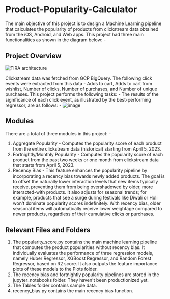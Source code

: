 # Product-Popularity-Calculator
The main objective of this project is to design a Machine Learning pipeline that calculates the popularity of products from clickstream data obtained from the iOS, Android, and Web apps. This project had three main functionalities as shown in the diagram below: -

## Project Overview

![TIRA architecture](https://github.com/UtkarshRedd/Product-Popularity-Calculator/assets/29978378/2298a891-8c8c-4d88-9bba-14ae92438a8f)


Clickstream data was fetched from GCP BigQuery. The following click events were extracted from this data - Adds to cart, Adds to cart from wishlist, Number of clicks, Number of purchases, and Number of unique purchases. This project performs the following tasks: -
The results of the significance of each click event, as illustrated by the best-performing regressor, are as follows: -
![image](https://github.com/UtkarshRedd/Product-Popularity-Calculator/assets/29978378/7266ffc8-7a28-460b-8b27-c3f806b0dc4f)

## Modules
There are a total of three modules in this project: -
1. Aggregate Popularity - Computes the popularity score of each product from the entire clickstream data (historical) starting from April 5, 2023.
2. Fortnightly/Monthly Popularity - Computes the popularity score of each product from the past two weeks or one month from clickstream data that starts from April 5, 2023.
3. Recency Bias - This feature enhances the popularity pipeline by incorporating a recency bias towards newly added products. The goal is to offset the naturally lower interaction levels that new items typically receive, preventing them from being overshadowed by older, more interacted-with products. It also adjusts for seasonal trends; for example, products that see a surge during festivals like Diwali or Holi won't dominate popularity scores indefinitely. With recency bias, older seasonal items will automatically receive lower weightage compared to newer products, regardless of their cumulative clicks or purchases.

## Relevant Files and Folders
1. The popularity_score.py contains the main machine learning pipeline that computes the product popularities without recency bias. It individually evaluates the performance of three regression models, namely Huber Regressor, XGBoost Regressor, and Random Forest Regressor, based on R2 score. It also outputs the feature importance plots of these models to the Plots folder.
2. The recency bias and fortnightly popularity pipelines are stored in the jupyter_notebooks folder. They haven't been productionized yet.
3. The Tables folder contains sample data.
4. recency_bias.py contains the main recency bias function.



